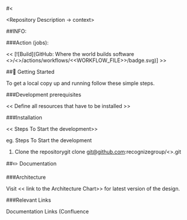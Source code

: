 ![<workflow status>](https://github.com/<<OWNER>>/<<REPOSITORY>>/actions/workflows/<<WORKFLOW_FILE>>/badge.svg)

#<<Project Name>

<Repository Description → context>

##INFO:

###Action (jobs): 

<< [![Build](GitHub: Where the world builds software <<OWNER>>/<<REPOSITORY>>/actions/workflows/<<WORKFLOW_FILE>>/badge.svg)] >>

##🚀 Getting Started

To get a local copy up and running follow these simple steps.

###Development prerequisites

<< Define all resources that have to be installed >>

###Installation

<< Steps To Start the development>> 

eg. 
Steps To Start the development
1. Clone the repositorygit clone git@github.com:recognizegroup/<<Project Name>>.git



##:pencil2: Documentation

###Architecture

Visit << link to the Architecture Chart>> for latest version of the design.

###Relevant Links

Documentation Links (Confluence
